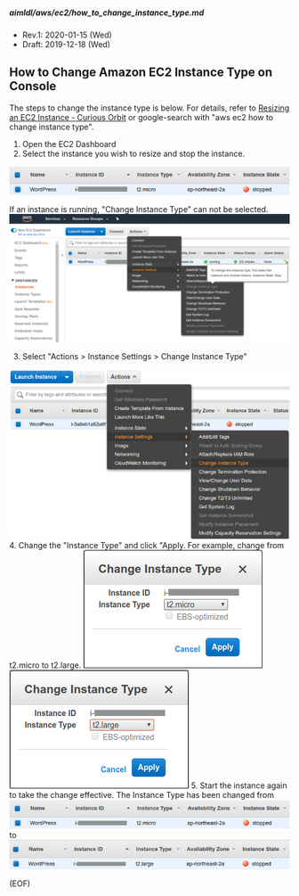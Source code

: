 ##### aimldl/aws/ec2/how_to_change_instance_type.md
* Rev.1: 2020-01-15 (Wed)
* Draft: 2019-12-18 (Wed)

## How to Change Amazon EC2 Instance Type on Console
The steps to change the instance type is below. For details, refer to [Resizing an EC2 Instance - Curious Orbit](https://curiousorbit.com/blog/resizing-an-ec2-instance/) or google-search with "aws ec2 how to change instance type".

1. Open the EC2 Dashboard
2. Select the instance you wish to resize and stop the instance.
  <img src="images/amazon_ec2-change_instance_type-1.png">

  If an instance is running, "Change Instance Type" can not be selected.
  <img src="images/amazon_ec2-change_instance_type-2.png">

3. Select "Actions > Instance Settings > Change Instance Type"
  <img src="images/amazon_ec2-change_instance_type-3.png">
4. Change the "Instance Type" and click "Apply. For example, change from t2.micro to t2.large.
  <img src="images/amazon_ec2-change_instance_type-4.png">
  <img src="images/amazon_ec2-change_instance_type-5.png">
5. Start the instance again to take the change effective.
  The Instance Type has been changed from
  <img src="images/amazon_ec2-change_instance_type-6.png">
    to
  <img src="images/amazon_ec2-change_instance_type-7.png">

(EOF)
